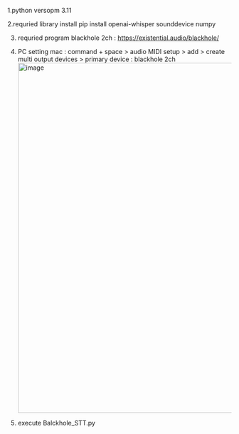 1.python versopm
3.11

2.requried library install
pip install openai-whisper sounddevice numpy

3. requried program
   blackhole 2ch : https://existential.audio/blackhole/

4. PC setting
   mac : command + space > audio MIDI setup > add > create multi output devices > primary device : blackhole 2ch
   <img width="787" alt="image" src="https://github.com/user-attachments/assets/3c8a42ef-cc65-4d17-bd3a-37f89d741e0c" />

5. execute Balckhole_STT.py
   
     
